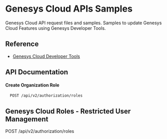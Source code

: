 
# Genesys Cloud APIs Samples

Genesys Cloud API request files and samples.
Samples to update Genesys Cloud Features using Genesys Developer Tools.



## Reference

 - [Genesys Cloud Developer Tools](https://developer.genesys.cloud/developer-tools/)
 

## API Documentation 

#### Create Organization Role

```http
  POST /api/v2/authorization/roles
```

## Genesys Cloud Roles - Restricted User Management

 
POST /api/v2/authorization/roles
